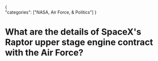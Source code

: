 {    
    "categories": ["NASA, Air Force, & Politics"]
}

# What are the details of SpaceX's Raptor upper stage engine contract with the Air Force?
